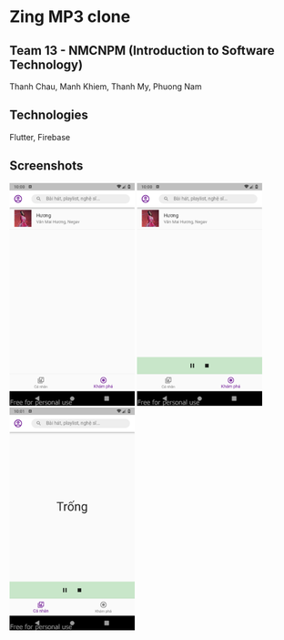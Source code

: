 # Zing MP3 clone
## Team 13 - NMCNPM (Introduction to Software Technology)
Thanh Chau, Manh Khiem, Thanh My, Phuong Nam
## Technologies
Flutter, Firebase
## Screenshots
<p float="left">
  <img src="screenshots/1.png" width="220" />
  <img src="screenshots/2.png" width="220" /> 
  <img src="screenshots/3.png" width="220" />
</p>
